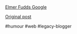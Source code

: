 <!--
date: '2006-10-09'
published: true
slug: 2006-10-google
time_to_read: 5
title: Google
-->

[Elmer Fudds Google](http://www.google.com/intl/xx-elmer/)

[Original post](https://ysfk.blogspot.com/2006/10/google.html)

#humour #web #legacy-blogger 